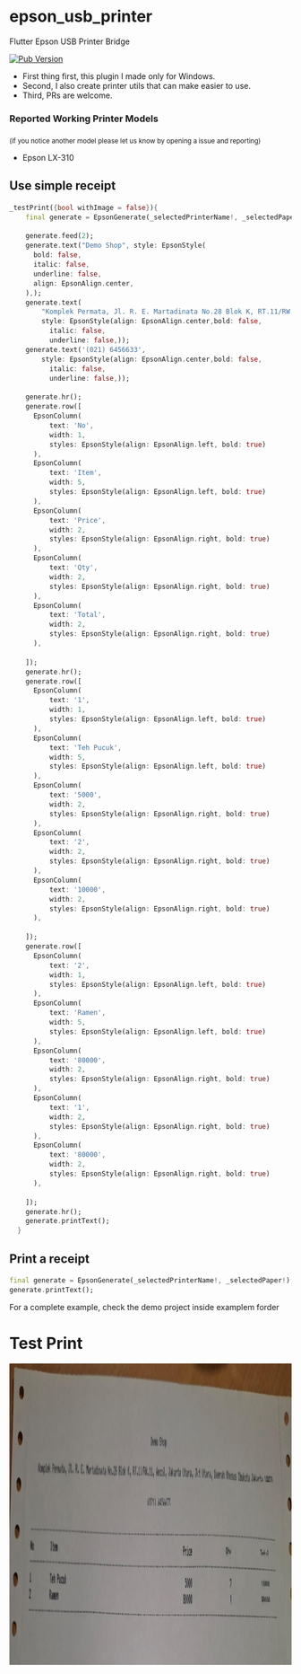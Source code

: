 # epson_usb_printer
Flutter Epson USB Printer Bridge

[![Pub Version](https://img.shields.io/pub/v/epson_usb_printer)](https://pub.dev/packages/epson_usb_printer)

* First thing first, this plugin I made only for Windows.
* Second, I also create printer utils that can make easier to use.
* Third, PRs are welcome.

### Reported Working Printer Models
<sub>(if you notice another model please let us know by opening a issue and reporting)</sub>

- Epson LX-310


## Use simple receipt
```dart
_testPrint({bool withImage = false}){
    final generate = EpsonGenerate(_selectedPrinterName!, _selectedPaper!);

    generate.feed(2);
    generate.text("Demo Shop", style: EpsonStyle(
      bold: false,
      italic: false,
      underline: false,
      align: EpsonAlign.center,
    ),);
    generate.text(
        "Komplek Permata, Jl. R. E. Martadinata No.28 Blok K, RT.11/RW.11, Ancol, Jakarta Utara, Jkt Utara, Daerah Khusus Ibukota Jakarta 14420",
        style: EpsonStyle(align: EpsonAlign.center,bold: false,
          italic: false,
          underline: false,));
    generate.text('(021) 6456633',
        style: EpsonStyle(align: EpsonAlign.center,bold: false,
          italic: false,
          underline: false,));

    generate.hr();
    generate.row([
      EpsonColumn(
          text: 'No',
          width: 1,
          styles: EpsonStyle(align: EpsonAlign.left, bold: true)
      ),
      EpsonColumn(
          text: 'Item',
          width: 5,
          styles: EpsonStyle(align: EpsonAlign.left, bold: true)
      ),
      EpsonColumn(
          text: 'Price',
          width: 2,
          styles: EpsonStyle(align: EpsonAlign.right, bold: true)
      ),
      EpsonColumn(
          text: 'Qty',
          width: 2,
          styles: EpsonStyle(align: EpsonAlign.right, bold: true)
      ),
      EpsonColumn(
          text: 'Total',
          width: 2,
          styles: EpsonStyle(align: EpsonAlign.right, bold: true)
      ),

    ]);
    generate.hr();
    generate.row([
      EpsonColumn(
          text: '1',
          width: 1,
          styles: EpsonStyle(align: EpsonAlign.left, bold: true)
      ),
      EpsonColumn(
          text: 'Teh Pucuk',
          width: 5,
          styles: EpsonStyle(align: EpsonAlign.left, bold: true)
      ),
      EpsonColumn(
          text: '5000',
          width: 2,
          styles: EpsonStyle(align: EpsonAlign.right, bold: true)
      ),
      EpsonColumn(
          text: '2',
          width: 2,
          styles: EpsonStyle(align: EpsonAlign.right, bold: true)
      ),
      EpsonColumn(
          text: '10000',
          width: 2,
          styles: EpsonStyle(align: EpsonAlign.right, bold: true)
      ),

    ]);
    generate.row([
      EpsonColumn(
          text: '2',
          width: 1,
          styles: EpsonStyle(align: EpsonAlign.left, bold: true)
      ),
      EpsonColumn(
          text: 'Ramen',
          width: 5,
          styles: EpsonStyle(align: EpsonAlign.left, bold: true)
      ),
      EpsonColumn(
          text: '80000',
          width: 2,
          styles: EpsonStyle(align: EpsonAlign.right, bold: true)
      ),
      EpsonColumn(
          text: '1',
          width: 2,
          styles: EpsonStyle(align: EpsonAlign.right, bold: true)
      ),
      EpsonColumn(
          text: '80000',
          width: 2,
          styles: EpsonStyle(align: EpsonAlign.right, bold: true)
      ),

    ]);
    generate.hr();
    generate.printText();
  }
```

## Print a receipt
```dart
final generate = EpsonGenerate(_selectedPrinterName!, _selectedPaper!);
generate.printText();
```
For a complete example, check the demo project inside examplem forder

# Test Print
<img src="https://github.com/rezins/epson_usb_printer/blob/main/example/assets/test_print.jpg?raw=true" alt="test receipt" height="537" width="1600"/>

